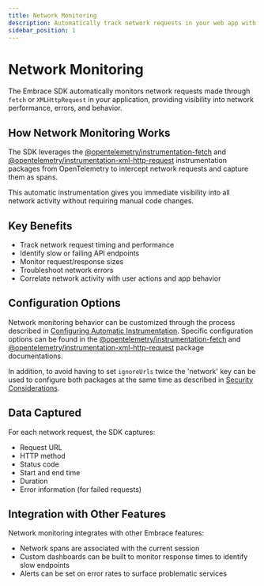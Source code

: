```yaml
---
title: Network Monitoring
description: Automatically track network requests in your web app with Embrace
sidebar_position: 1
---
```


# Network Monitoring

The Embrace SDK automatically monitors network requests made through `fetch` or `XMLHttpRequest` in your application,
providing visibility into network performance, errors, and behavior.

## How Network Monitoring Works

The SDK leverages the [@opentelemetry/instrumentation-fetch](https://www.npmjs.com/package/@opentelemetry/instrumentation-fetch)
and [@opentelemetry/instrumentation-xml-http-request](https://www.npmjs.com/package/@opentelemetry/instrumentation-xml-http-request)
instrumentation packages from OpenTelemetry to intercept network requests and capture them as spans.

This automatic instrumentation gives you immediate visibility into all network activity without requiring manual code
changes.

## Key Benefits

- Track network request timing and performance
- Identify slow or failing API endpoints
- Monitor request/response sizes
- Troubleshoot network errors
- Correlate network activity with user actions and app behavior

## Configuration Options

Network monitoring behavior can be customized through the process described in [Configuring Automatic Instrumentation](/web/automatic-instrumentation/index.md#configuring-automatic-instrumentation).
Specific configuration options can be found in the [@opentelemetry/instrumentation-fetch](https://github.com/open-telemetry/opentelemetry-js/blob/experimental/v0.57.0/experimental/packages/opentelemetry-instrumentation-fetch/src/fetch.ts#L60)
and [@opentelemetry/instrumentation-xml-http-request](https://github.com/open-telemetry/opentelemetry-js/blob/experimental/v0.57.0/experimental/packages/opentelemetry-instrumentation-xml-http-request/src/xhr.ts#L66)
package documentations.

In addition, to avoid having to set `ignoreUrls` twice the 'network' key can be used to configure both packages at the
same time as described in [Security Considerations](/web/best-practices/security-considerations.md#configure-the-network-monitoring-auto-instrumentation).

## Data Captured

For each network request, the SDK captures:

- Request URL
- HTTP method
- Status code
- Start and end time
- Duration
- Error information (for failed requests)

## Integration with Other Features

Network monitoring integrates with other Embrace features:
- Network spans are associated with the current session
- Custom dashboards can be built to monitor response times to identify slow endpoints
- Alerts can be set on error rates to surface problematic services
